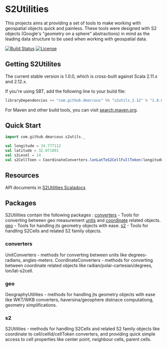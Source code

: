 # S2Utilities

This projects aims at providing a set of tools to make working with geospatial objects quick and painless.
These tools were designed with S2 objects (Google's "geometry on a sphere" abstractions) in mind as the leading data structure to be used when working with geospatial data.

[![Build Status](https://travis-ci.org/dmarcous/S2Utilities.svg?branch=master)](http://travis-ci.org/dmarcous/S2Utilities)
[![License](http://img.shields.io/:license-Apache%202-red.svg)](http://www.apache.org/licenses/LICENSE-2.0.txt)


## Getting S2Utilites

The current stable version is 1.0.0, which is cross-built against Scala 2.11.x and 2.12.x.

If you're using SBT, add the following line to your build file:

```scala
libraryDependencies += "com.github.dmarcous" %% "s2utils_2.12" % "1.0.0"
```

For Maven and other build tools, you can visit [search.maven.org](http://search.maven.org/#search%7Cga%7C1%7Cg%3A%22com.github.dmarcous%22%20AND%20a%3A%22s2utils_2.12%22).


## Quick Start

```scala
import com.github.dmarcous.s2utils._

val longitude = 34.777112
val latitude = 32.071801
val s2Level = 14
val s2CellToen = CoordinateConverters.lonLatToS2CellFullToken(longitude, latitude, s2Level)

```

## Resources

API documents in [S2Utilities Scaladocs](https://dmarcous.github.io/S2Utilities/latest/api/com/github/dmarcous/s2utils/index.html)

## Packages

S2Utilities contain the following packages :
[converters](https://dmarcous.github.io/S2Utilities/latest/api/com/github/dmarcous/s2utils/converters/index.html) - Tools for converting between geo measurement [untis](https://dmarcous.github.io/S2Utilities/latest/api/com/github/dmarcous/s2utils/converters/UnitConverters$.html) and [coordinate](https://dmarcous.github.io/S2Utilities/latest/api/com/github/dmarcous/s2utils/converters/CoordinateConverters$.html) related objects.
[geo](https://dmarcous.github.io/S2Utilities/latest/api/com/github/dmarcous/s2utils/geo/GeographyUtilities$.html) - Tools for handling jts geometry objects with ease.
[s2](https://dmarcous.github.io/S2Utilities/latest/api/com/github/dmarcous/s2utils/s2/S2Utilities$.html) - Tools for handling S2Cells and related S2 family objects.

### converters

UnitConverters - methods for converting between units like degrees-radians, angles-meters.
CoordinateConverters - methods for converting between coordinate related objects like radian/polar-cartesian/degrees, lon/lat-s2cell.

### geo

GeographyUtilities - methods for handling jts geometry objects with ease like WKT/WKB converters, haversina/geosphere distnace computationg, geometry simplifications.

### s2

S2Utilities - methods for handling S2Cells and related S2 family objects like coordinate to cell/cellId/cellToken converters, and providing quick simple access to cell properties like center point, neighbour cells, parent cells.
